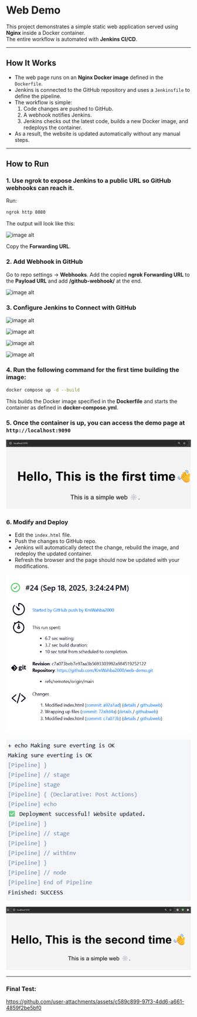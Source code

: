 # Web Demo
This project demonstrates a simple static web application served using **Nginx** inside a Docker container.  
The entire workflow is automated with **Jenkins CI/CD**.

---

## How It Works
- The web page runs on an **Nginx Docker image** defined in the `Dockerfile`.
- Jenkins is connected to the GitHub repository and uses a `Jenkinsfile` to define the pipeline.
- The workflow is simple:
  1. Code changes are pushed to GitHub.
  2. A webhook notifies Jenkins.
  3. Jenkins checks out the latest code, builds a new Docker image, and redeploys the container.
- As a result, the website is updated automatically without any manual steps.

---

## How to Run

### 1. Use **ngrok** to expose Jenkins to a public URL so GitHub webhooks can reach it.

Run:
```bash
ngrok http 8080
````

The output will look like this:

![image alt](https://github.com/KmWahba2000/web-demo/blob/29ea23c272f12762521c7ce42f08ea07dad6805d/Assets/1.png)

Copy the **Forwarding URL**.

### 2. Add Webhook in GitHub

Go to repo settings → **Webhooks**.
Add the copied **ngrok Forwarding URL** to the **Payload URL** and add **/github-webhook/** at the end.

![image alt](https://github.com/KmWahba2000/web-demo/blob/6958f12f91bbf0240159f6361da3adc9db927f4e/Assets/2.png)

### 3. Configure Jenkins to Connect with GitHub

![image alt](https://github.com/KmWahba2000/web-demo/blob/6958f12f91bbf0240159f6361da3adc9db927f4e/Assets/3.png)

![image alt](https://github.com/KmWahba2000/web-demo/blob/6958f12f91bbf0240159f6361da3adc9db927f4e/Assets/4.png)

![image alt](https://github.com/KmWahba2000/web-demo/blob/6958f12f91bbf0240159f6361da3adc9db927f4e/Assets/5.png)

![image alt](https://github.com/KmWahba2000/web-demo/blob/6958f12f91bbf0240159f6361da3adc9db927f4e/Assets/6.png)

### 4. Run the following command for the first time building the image:

```bash
docker compose up -d --build
```

This builds the Docker image specified in the **Dockerfile** and starts the container as defined in **docker-compose.yml**.

### 5. Once the container is up, you can access the demo page at `http://localhost:9090`

![image alt](https://github.com/KmWahba2000/web-demo/blob/6958f12f91bbf0240159f6361da3adc9db927f4e/Assets/7.png)

### 6. Modify and Deploy

* Edit the `index.html` file.
* Push the changes to GitHub repo.
* Jenkins will automatically detect the change, rebuild the image, and redeploy the updated container.
* Refresh the browser and the page should now be updated with your modifications.

![image alt](https://github.com/KmWahba2000/web-demo/blob/6958f12f91bbf0240159f6361da3adc9db927f4e/Assets/8.png)

![image alt](https://github.com/KmWahba2000/web-demo/blob/6958f12f91bbf0240159f6361da3adc9db927f4e/Assets/9.png)

![image alt](https://github.com/KmWahba2000/web-demo/blob/6958f12f91bbf0240159f6361da3adc9db927f4e/Assets/11.png)

---

### Final Test:

https://github.com/user-attachments/assets/c589c899-97f3-4dd6-a661-4859f2be5bf0